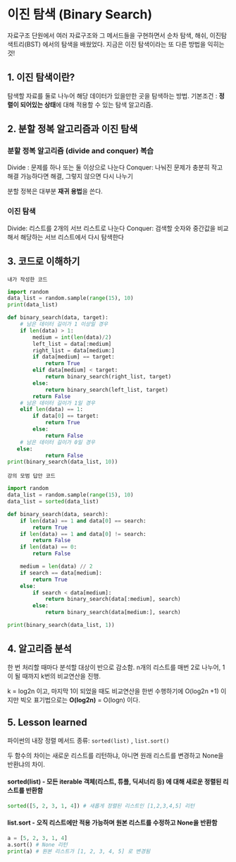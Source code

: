 # 이진 탐색 (Binary Search)

자료구조 단원에서 여러 자료구조와 그 메서드들을 구현하면서 순차 탐색, 해쉬, 이진탐색트리(BST) 에서의 탐색을 배웠었다. 지금은 이진 탐색이라는 또 다른 방법을 익히는 것!

## 1. 이진 탐색이란?

탐색할 자료를 둘로 나누어 해당 데이터가 있을만한 곳을 탐색하는 방법.
기본조건 : **정렬이 되어있는 상태**에 대해 적용할 수 있는 탐색 알고리즘.

## 2. 분할 정복 알고리즘과 이진 탐색

### 분할 정복 알고리즘 (divide and conquer) 복습

Divide : 문제를 하나 또는 둘 이상으로 나눈다
Conquer: 나눠진 문제가 충분히 작고 해결 가능하다면 해결, 그렇지 않으면 다시 나누기

분할 정복은 대부분 **재귀 용법**을 쓴다.

### 이진 탐색

Divide: 리스트를 2개의 서브 리스트로 나눈다
Conquer: 검색할 숫자와 중간값을 비교해서 해당하는 서브 리스트에서 다시 탐색한다

## 3. 코드로 이해하기

`내가 작성한 코드`

```python
import random
data_list = random.sample(range(15), 10)
print(data_list)

def binary_search(data, target):
  	# 남은 데이터 길이가 1 이상일 경우
    if len(data) > 1:
        medium = int(len(data)/2)
        left_list = data[:medium]
        right_list = data[medium:]
        if data[medium] == target:
            return True
        elif data[medium] < target:
            return binary_search(right_list, target)
        else:
            return binary_search(left_list, target)
        return False
   	# 남은 데이터 길이가 1일 경우
    elif len(data) == 1:
        if data[0] == target:
            return True
        else:
            return False
   	# 남은 데이터 길이가 0일 경우
   else:
    		return False
print(binary_search(data_list, 10))
```

`강의 모범 답안 코드`

```python
import random
data_list = random.sample(range(15), 10)
data_list = sorted(data_list)

def binary_search(data, search):
    if len(data) == 1 and data[0] == search:
        return True
    if len(data) == 1 and data[0] != search:
        return False
    if len(data) == 0:
        return False

    medium = len(data) // 2
    if search == data[medium]:
        return True
    else:
        if search < data[medium]:
            return binary_search(data[:medium], search)
        else:
            return binary_search(data[medium:], search)

print(binary_search(data_list, 1))

```

## 4. 알고리즘 분석

한 번 처리할 때마다 분석할 대상이 반으로 감소함.
n개의 리스트를 매번 2로 나누어, 1이 될 때까지 k번의 비교연산을 진행.

k = log2n 이고, 마지막 1이 되었을 때도 비교연산을 한번 수행하기에 O(log2n +1) 이지만 빅오 표기법으로는 **O(log2n)** = O(logn) 이다.

## 5. Lesson learned

파이썬의 내장 정렬 메서드 종류:  `sorted(list)` , `list.sort()`

두 함수의 차이는 새로운 리스트를 리턴하냐, 아니면 원래  리스트를 변경하고 None을 반환냐의 차이.

#### sorted(list) - 모든 iterable 객체(리스트, 튜플, 딕셔너리 등) 에 대해 새로운 정렬된 리스트를 반환함

```python
sorted([5, 2, 3, 1, 4]) # 새롭게 정렬된 리스트인 [1,2,3,4,5] 리턴
```

#### list.sort - 오직 리스트에만 적용 가능하며 원본 리스트를 수정하고 None을 반환함

```python
a = [5, 2, 3, 1, 4]
a.sort() # None 리턴
print(a) # 원본 리스트가 [1, 2, 3, 4, 5] 로 변경됨
```